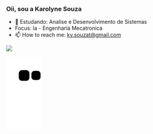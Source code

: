### Oii, sou a Karolyne Souza

- 🌱 Estudando: Analise e Desenvolvimento de Sistemas
- Focus: Ia - Engenharia Mecatronica 
- 📫 How to reach me: ky.souzat@gmail.com

<div>
  <div> 
  <a href="https://www.instagram.com/karolynetexeira/" target="_blank"><img src="https://img.shields.io/badge/-Instagram-%23E4405F?style=for-the-badge&logo=instagram&logoColor=white" target="_blank"></a>
</div>

  ![Snake animation](https://github.com/KaahSouza01/KaahSouza01/blob/output/github-contribution-grid-snake.svg)

